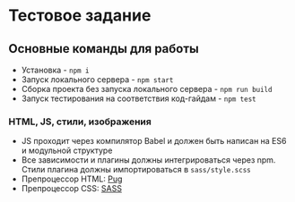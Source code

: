 # Тестовое задание

## Основные команды для работы
* Установка - `npm i`
* Запуск локального сервера - `npm start`
* Сборка проекта без запуска локального сервера - `npm run build`
* Запуск тестирования на соответствия код-гайдам - `npm test`

### HTML, JS, стили, изображения
- JS проходит через компилятор Babel и должен быть написан на ES6 и модульной структуре
- Все зависимости и плагины должны интегрироваться через npm. Стили плагина должны импортироваться в `sass/style.scss`
- Препроцессор HTML: [Pug](https://pugjs.org/api/getting-started.html)
- Препроцессор CSS: [SASS](https://sass-lang.com/)
